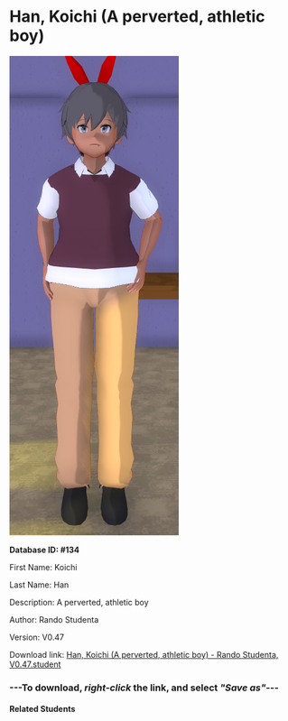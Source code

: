 # Han, Koichi (A perverted, athletic boy)

<img src="Files/Han, Koichi (A perverted, athletic boy).png" title="Han, Koichi (A perverted, athletic boy) - Rando Studenta, V0.47">

**Database ID: #134**

First Name: Koichi

Last Name: Han

Description: A perverted, athletic boy

Author: Rando Studenta

Version: V0.47

Download link: <a href="https://raw.githubusercontent.com/Arbiter1223/Daigaku-Gurashi-Custom-Students/master/Students/Files/Han%2C%20Koichi%20(A%20perverted%2C%20athletic%20boy)%20-%20Rando%20Studenta%2C%20V0.47.student">Han, Koichi (A perverted, athletic boy) - Rando Studenta, V0.47.student</a>

### ---**To download, _right-click_ the link, and select _"Save as"_**---

#### Related Students

